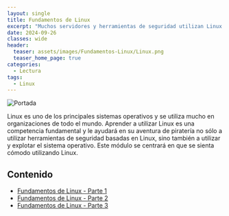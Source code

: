 ```yaml
---
layout: single
title: Fundamentos de Linux
excerpt: "Muchos servidores y herramientas de seguridad utilizan Linux. Aprenda a utilizar el sistema operativo Linux, una habilidad fundamental en materia de ciberseguridad."
date: 2024-09-26
classes: wide
header:
  teaser: assets/images/Fundamentos-Linux/Linux.png
  teaser_home_page: true
categories:
  - Lectura
tags:
  - Linux
---
```


![Portada](assets/images/Fundamentos-Linux/Portada.jpg)

Linux es uno de los principales sistemas operativos y se utiliza mucho en organizaciones de todo el mundo. Aprender a utilizar Linux es una competencia fundamental y le ayudará en su aventura de piratería no sólo a utilizar herramientas de seguridad basadas en Linux, sino también a utilizar y explotar el sistema operativo. Este módulo se centrará en que se sienta cómodo utilizando Linux.

## Contenido
- [Fundamentos de Linux - Parte 1]()
- [Fundamentos de Linux - Parte 2]()
- [Fundamentos de Linux - Parte 3]()
